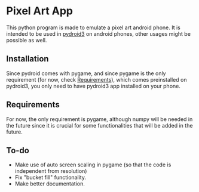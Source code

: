 # Pixel Art App
This python program is made to emulate a pixel art android phone. It is intended to be used in [pydroid3](https://play.google.com/store/apps/details?id=ru.iiec.pydroid3&gl=US) on android phones, other usages might be possible as well.

## Installation
Since pydroid comes with pygame, and since pygame is the only requirement (for now, check [Requirements](#requirement)), which comes preinstalled on pydroid3, you only need to have pydroid3 app installed on your phone.

## Requirements
For now, the only requirement is pygame, although numpy will be needed in the future since it is crucial for some functionalities that will be added in the future.

## To-do
* Make use of auto screen scaling in pygame (so that the code is independent from resolution)
* Fix "bucket fill" functionality.
* Make better documentation.
